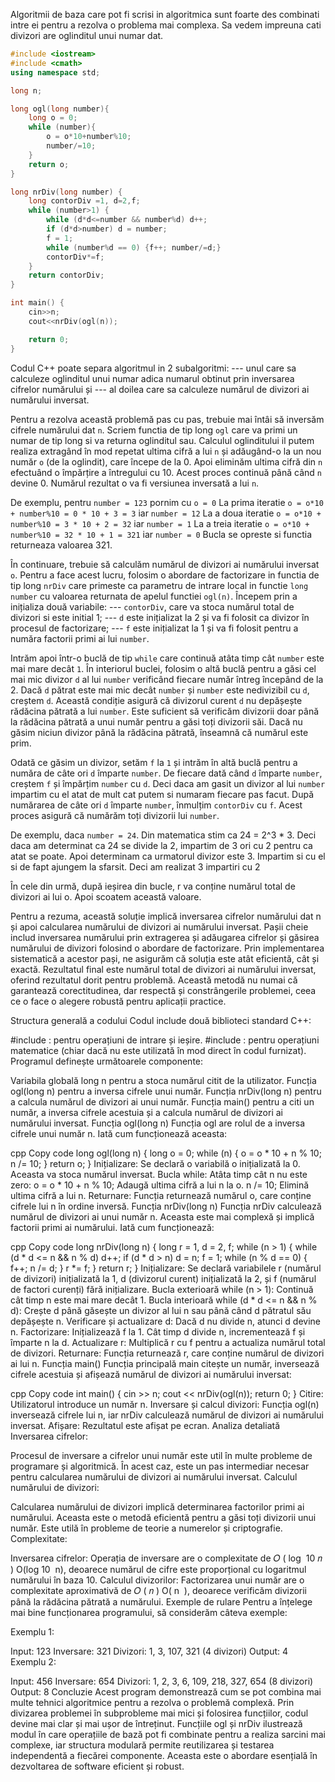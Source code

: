 Algoritmii de baza care pot fi scrisi in algoritmica sunt foarte des combinati intre ei pentru a rezolva o problema mai complexa.
Sa vedem impreuna cati divizori are oglinditul unui numar dat.

```cpp
#include <iostream>
#include <cmath>
using namespace std;

long n;

long ogl(long number){
    long o = 0;
    while (number){
        o = o*10+number%10;
        number/=10;
    }
    return o;
}

long nrDiv(long number) {
    long contorDiv =1, d=2,f;
    while (number>1) {
        while (d*d<=number && number%d) d++;
        if (d*d>number) d = number;
        f = 1;
        while (number%d == 0) {f++; number/=d;}
        contorDiv*=f;
    }
    return contorDiv;
}

int main() {
    cin>>n;
    cout<<nrDiv(ogl(n));

    return 0;
}

```

Codul C++ poate separa algoritmul in 2 subalgoritmi: 
--- unul care sa calculeze oglinditul unui numar adica numarul obtinut prin inversarea cifrelor numărului și 
--- al doilea care sa calculeze numărul de divizori ai numărului inversat.

Pentru a rezolva această problemă pas cu pas, trebuie mai întâi să inversăm cifrele numărului dat `n`. 
Scriem functia de tip long `ogl` care va primi un numar de tip long si va returna oglinditul sau.
Calculul oglinditului il putem realiza extragând în mod repetat ultima cifră a lui `n` și adăugând-o la un nou număr `o` (de la oglindit), care începe de la 0. Apoi eliminăm ultima cifră din `n` efectuând o împărțire a întregului cu 10. Acest proces continuă până când `n` devine 0. Numărul rezultat o va fi versiunea inversată a lui `n`.

De exemplu, pentru `number = 123` pornim cu `o = 0`
La prima iteratie `o = o*10 + number%10 = 0 * 10 + 3 = 3` iar `number = 12`
La a doua iteratie `o = o*10 + number%10 = 3 * 10 + 2 = 32` iar `number = 1`
La a treia iteratie `o = o*10 + number%10 = 32 * 10 + 1 = 321` iar `number = 0`
Bucla se opreste si functia returneaza valoarea 321.

În continuare, trebuie să calculăm numărul de divizori ai numărului inversat `o`. Pentru a face acest lucru, folosim o abordare de factorizare in functia de tip long `nrDiv` care primeste ca parametru de intrare local in functie `long number` cu valoarea returnata de apelul functiei `ogl(n)`.
Începem prin a inițializa două variabile: 
--- `contorDiv`, care va stoca numărul total de divizori si este initial 1; 
--- `d` este inițializat la 2 și va fi folosit ca divizor în procesul de factorizare;
--- `f` este inițializat la 1 și va fi folosit pentru a număra factorii primi ai lui `number`.

Intrăm apoi într-o buclă de tip `while` care continuă atâta timp cât `number` este mai mare decât `1`. 
În interiorul buclei, folosim o altă buclă pentru a găsi cel mai mic divizor `d` al lui `number` verificând fiecare număr întreg începând de la 2. 
Dacă `d` pătrat este mai mic decât `number` și `number` este nedivizibil cu `d`, creștem `d`.
Această condiție asigură că divizorul curent `d` nu depășește rădăcina pătrată a lui `number`. Este suficient să verificăm divizorii doar până la rădăcina pătrată a unui număr pentru a găsi toți divizorii săi. Dacă nu găsim niciun divizor până la rădăcina pătrată, înseamnă că numărul este prim.

Odată ce găsim un divizor, setăm `f` la `1` și intrăm în altă buclă pentru a număra de câte ori `d` împarte `number`. De fiecare dată când `d` împarte `number`, creștem `f` și împărțim `number` cu `d`. Deci daca am gasit un divizor al lui `number` impartim cu el atat de mult cat putem si numaram fiecare pas facut.
După numărarea de câte ori `d` împarte `number`, înmulțim `contorDiv` cu `f`. Acest proces asigură că numărăm toți divizorii lui `number`.

De exemplu, daca `number = 24`. Din matematica stim ca 24 = 2^3 * 3.
Deci daca am determinat ca 24 se divide la 2, impartim de 3 ori cu 2 pentru ca atat se poate.
Apoi determinam ca urmatorul divizor este 3. Impartim si cu el si de fapt ajungem la sfarsit.
Deci am realizat 3 impartiri cu 2 

În cele din urmă, după ieșirea din bucle, r va conține numărul total de divizori ai lui o. Apoi scoatem această valoare.


Pentru a rezuma, această soluție implică inversarea cifrelor numărului dat n și apoi calcularea numărului de divizori ai numărului inversat. Pașii cheie includ inversarea numărului prin extragerea și adăugarea cifrelor și găsirea numărului de divizori folosind o abordare de factorizare. Prin implementarea sistematică a acestor pași, ne asigurăm că soluția este atât eficientă, cât și exactă. Rezultatul final este numărul total de divizori ai numărului inversat, oferind rezultatul dorit pentru problemă. Această metodă nu numai că garantează corectitudinea, dar respectă și constrângerile problemei, ceea ce o face o alegere robustă pentru aplicații practice.

Structura generală a codului
Codul include două biblioteci standard C++:

#include <iostream>: pentru operațiuni de intrare și ieșire.
#include <cmath>: pentru operațiuni matematice (chiar dacă nu este utilizată în mod direct în codul furnizat).
Programul definește următoarele componente:

Variabila globală long n pentru a stoca numărul citit de la utilizator.
Funcția ogl(long n) pentru a inversa cifrele unui număr.
Funcția nrDiv(long n) pentru a calcula numărul de divizori ai unui număr.
Funcția main() pentru a citi un număr, a inversa cifrele acestuia și a calcula numărul de divizori ai numărului inversat.
Funcția ogl(long n)
Funcția ogl are rolul de a inversa cifrele unui număr n. Iată cum funcționează aceasta:

cpp
Copy code
long ogl(long n) {
    long o = 0;
    while (n) {
        o = o * 10 + n % 10;
        n /= 10;
    }
    return o;
}
Inițializare: Se declară o variabilă o inițializată la 0. Aceasta va stoca numărul inversat.
Bucla while: Atâta timp cât n nu este zero:
o = o * 10 + n % 10; Adaugă ultima cifră a lui n la o.
n /= 10; Elimină ultima cifră a lui n.
Returnare: Funcția returnează numărul o, care conține cifrele lui n în ordine inversă.
Funcția nrDiv(long n)
Funcția nrDiv calculează numărul de divizori ai unui număr n. Aceasta este mai complexă și implică factorii primi ai numărului. Iată cum funcționează:

cpp
Copy code
long nrDiv(long n) {
    long r = 1, d = 2, f;
    while (n > 1) {
        while (d * d <= n && n % d) d++;
        if (d * d > n) d = n;
        f = 1;
        while (n % d == 0) { f++; n /= d; }
        r *= f;
    }
    return r;
}
Inițializare: Se declară variabilele r (numărul de divizori) inițializată la 1, d (divizorul curent) inițializată la 2, și f (numărul de factori curenți) fără inițializare.
Bucla exterioară while (n > 1): Continuă cât timp n este mai mare decât 1.
Bucla interioară while (d * d <= n && n % d): Crește d până găsește un divizor al lui n sau până când d pătratul său depășește n.
Verificare și actualizare d: Dacă d nu divide n, atunci d devine n.
Factorizare: Inițializează f la 1. Cât timp d divide n, incrementează f și împarte n la d.
Actualizare r: Multiplică r cu f pentru a actualiza numărul total de divizori.
Returnare: Funcția returnează r, care conține numărul de divizori ai lui n.
Funcția main()
Funcția principală main citește un număr, inversează cifrele acestuia și afișează numărul de divizori ai numărului inversat:

cpp
Copy code
int main() {
    cin >> n;
    cout << nrDiv(ogl(n));
    return 0;
}
Citire: Utilizatorul introduce un număr n.
Inversare și calcul divizori: Funcția ogl(n) inversează cifrele lui n, iar nrDiv calculează numărul de divizori ai numărului inversat.
Afișare: Rezultatul este afișat pe ecran.
Analiza detaliată
Inversarea cifrelor:

Procesul de inversare a cifrelor unui număr este util în multe probleme de programare și algoritmică. În acest caz, este un pas intermediar necesar pentru calcularea numărului de divizori ai numărului inversat.
Calculul numărului de divizori:

Calcularea numărului de divizori implică determinarea factorilor primi ai numărului. Aceasta este o metodă eficientă pentru a găsi toți divizorii unui număr. Este utilă în probleme de teorie a numerelor și criptografie.
Complexitate:

Inversarea cifrelor: Operația de inversare are o complexitate de 
𝑂
(
log
⁡
10
𝑛
)
O(log 
10
​
 n), deoarece numărul de cifre este proporțional cu logaritmul numărului în baza 10.
Calculul divizorilor: Factorizarea unui număr are o complexitate aproximativă de 
𝑂
(
𝑛
)
O( 
n
​
 ), deoarece verificăm divizorii până la rădăcina pătrată a numărului.
Exemple de rulare
Pentru a înțelege mai bine funcționarea programului, să considerăm câteva exemple:

Exemplu 1:

Input: 123
Inversare: 321
Divizori: 1, 3, 107, 321 (4 divizori)
Output: 4
Exemplu 2:

Input: 456
Inversare: 654
Divizori: 1, 2, 3, 6, 109, 218, 327, 654 (8 divizori)
Output: 8
Concluzie
Acest program demonstrează cum se pot combina mai multe tehnici algoritmice pentru a rezolva o problemă complexă. Prin divizarea problemei în subprobleme mai mici și folosirea funcțiilor, codul devine mai clar și mai ușor de întreținut. Funcțiile ogl și nrDiv ilustrează modul în care operațiile de bază pot fi combinate pentru a realiza sarcini mai complexe, iar structura modulară permite reutilizarea și testarea independentă a fiecărei componente. Aceasta este o abordare esențială în dezvoltarea de software eficient și robust.